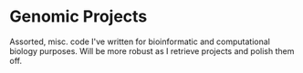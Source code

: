 # Genomic Projects
Assorted, misc. code I've written for bioinformatic and computational biology purposes. Will be more robust as I retrieve projects and polish them off.
